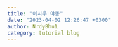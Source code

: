```yaml
---
title: "이시우 야동"
date: "2023-04-02 12:26:47 +0300"
author: NrdyBhu1
category: tutorial blog
---
```


